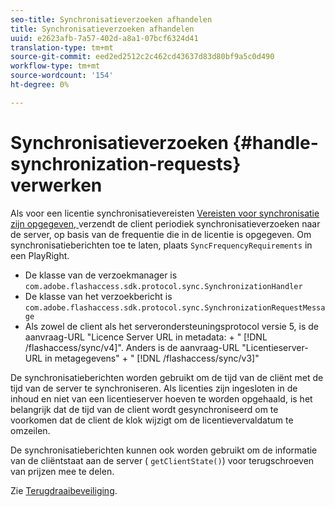 ```yaml
---
seo-title: Synchronisatieverzoeken afhandelen
title: Synchronisatieverzoeken afhandelen
uuid: e2623afb-7a57-402d-a8a1-07bcf6324d41
translation-type: tm+mt
source-git-commit: eed2ed2512c2c462cd43637d83d80bf9a5c0d490
workflow-type: tm+mt
source-wordcount: '154'
ht-degree: 0%

---
```



# Synchronisatieverzoeken {#handle-synchronization-requests} verwerken

Als voor een licentie synchronisatievereisten [Vereisten voor synchronisatie zijn opgegeven, ](../../protecting-content/introduction/usage-rules/authentication/synchronization.md) verzendt de client periodiek synchronisatieverzoeken naar de server, op basis van de frequentie die in de licentie is opgegeven. Om synchronisatieberichten toe te laten, plaats `SyncFrequencyRequirements` in een PlayRight.

* De klasse van de verzoekmanager is `com.adobe.flashaccess.sdk.protocol.sync.SynchronizationHandler`
* De klasse van het verzoekbericht is `com.adobe.flashaccess.sdk.protocol.sync.SynchronizationRequestMessage`
* Als zowel de client als het serverondersteuningsprotocol versie 5, is de aanvraag-URL &quot;Licence Server URL in metadata: + &quot; [!DNL /flashaccess/sync/v4]&quot;. Anders is de aanvraag-URL &quot;Licentieserver-URL in metagegevens&quot; + &quot; [!DNL /flashaccess/sync/v3]&quot;

De synchronisatieberichten worden gebruikt om de tijd van de cliënt met de tijd van de server te synchroniseren. Als licenties zijn ingesloten in de inhoud en niet van een licentieserver hoeven te worden opgehaald, is het belangrijk dat de tijd van de client wordt gesynchroniseerd om te voorkomen dat de client de klok wijzigt om de licentievervaldatum te omzeilen.

De synchronisatieberichten kunnen ook worden gebruikt om de informatie van de cliëntstaat aan de server ( `getClientState()`) voor terugschroeven van prijzen mee te delen.

Zie [Terugdraaibeveiliging](../../protecting-content/implementing-the-license-server/processing-drm-requests.md#rollback-detection).
